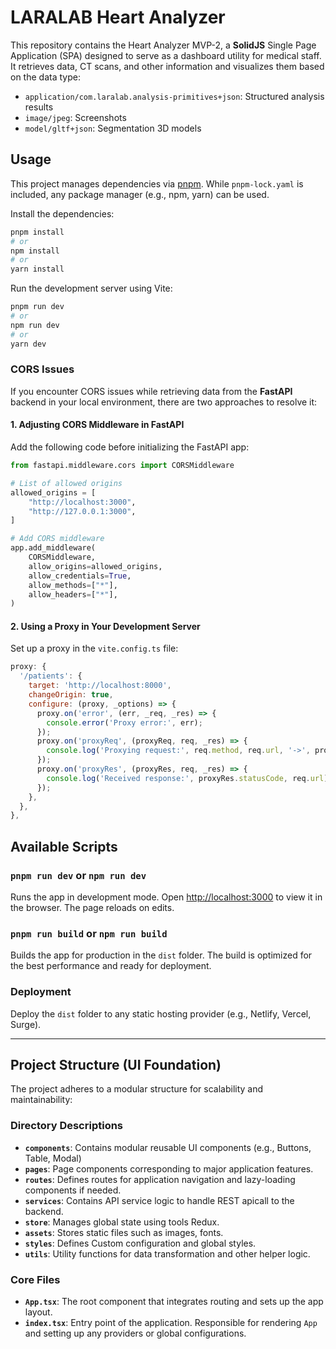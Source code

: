 # LARALAB Heart Analyzer

This repository contains the Heart Analyzer MVP-2, a **SolidJS** Single Page Application (SPA) designed to serve as a dashboard utility for medical staff. It retrieves data, CT scans, and other information and visualizes them based on the data type:

- `application/com.laralab.analysis-primitives+json`: Structured analysis results
- `image/jpeg`: Screenshots
- `model/gltf+json`: Segmentation 3D models

## Usage

This project manages dependencies via [pnpm](https://pnpm.io). While `pnpm-lock.yaml` is included, any package manager (e.g., npm, yarn) can be used.

Install the dependencies:

```bash
pnpm install
# or
npm install
# or
yarn install
```

Run the development server using Vite:

```bash
pnpm run dev
# or
npm run dev
# or
yarn dev
```

### CORS Issues

If you encounter CORS issues while retrieving data from the **FastAPI** backend in your local environment, there are two approaches to resolve it:

#### 1. Adjusting CORS Middleware in FastAPI

Add the following code before initializing the FastAPI app:

```python
from fastapi.middleware.cors import CORSMiddleware

# List of allowed origins
allowed_origins = [
    "http://localhost:3000",
    "http://127.0.0.1:3000",
]

# Add CORS middleware
app.add_middleware(
    CORSMiddleware,
    allow_origins=allowed_origins,
    allow_credentials=True,
    allow_methods=["*"],
    allow_headers=["*"],
)
```

#### 2. Using a Proxy in Your Development Server

Set up a proxy in the `vite.config.ts` file:

```javascript
proxy: {
  '/patients': {
    target: 'http://localhost:8000',
    changeOrigin: true,
    configure: (proxy, _options) => {
      proxy.on('error', (err, _req, _res) => {
        console.error('Proxy error:', err);
      });
      proxy.on('proxyReq', (proxyReq, req, _res) => {
        console.log('Proxying request:', req.method, req.url, '->', proxyReq.path);
      });
      proxy.on('proxyRes', (proxyRes, req, _res) => {
        console.log('Received response:', proxyRes.statusCode, req.url);
      });
    },
  },
},
```

## Available Scripts

### `pnpm run dev` or `npm run dev`

Runs the app in development mode. Open [http://localhost:3000](http://localhost:3000) to view it in the browser. The page reloads on edits.

### `pnpm run build` or `npm run build`

Builds the app for production in the `dist` folder. The build is optimized for the best performance and ready for deployment.

### Deployment

Deploy the `dist` folder to any static hosting provider (e.g., Netlify, Vercel, Surge).

---

## Project Structure (UI Foundation)

The project adheres to a modular structure for scalability and maintainability:

### Directory Descriptions

- **`components`**: Contains modular reusable UI components (e.g., Buttons, Table, Modal)
- **`pages`**: Page components corresponding to major application features.
- **`routes`**: Defines routes for application navigation and lazy-loading components if needed.
- **`services`**: Contains API service logic to handle REST apicall to the backend.
- **`store`**: Manages global state using tools Redux.
- **`assets`**: Stores static files such as images, fonts.
- **`styles`**: Defines Custom configuration and global styles.
- **`utils`**: Utility functions for data transformation and other helper logic.

### Core Files

- **`App.tsx`**: The root component that integrates routing and sets up the app layout.
- **`index.tsx`**: Entry point of the application. Responsible for rendering `App` and setting up any providers or global configurations.
